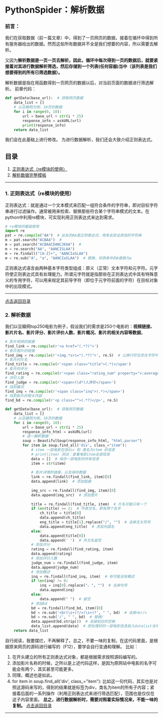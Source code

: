 ﻿# **PythonSpider：解析数据**
### 前言：
我们在获取数据（前一篇文章）中，得到了一页网页的数据，接着在循环中得到所有服务器给出的数据。然而这些所有数据并不全是我们想要的内容，所以需要去解析。

又因为**解析数据是一页一页去解析，因此，循环中每次得到一页的数据后，就要紧接着对其进行数据解析筛选，然后存储到一个列表(任何容器)当中（该列表是我们想要得到的所有已筛选数据）。**

解析数据是指在用函数得到一页网页的数据以后，对当前页面的数据进行筛选解析。
前章代码：
```python
def getData(base_url):  # 获取网页数据  
    data_list = []  
    # 以豆瓣网为例，10页的数据  
    for i in range(0, 10):  
        url = base_url + str(i * 25)  
        response_info = askURL(url)  
        print(response_info)  
    return data_list  
```
我们会在此基础上进行修改。
为进行数据解析，我们还会大致介绍正则表达式。
## 目录
1. [正则表达式（re模块的使用）](#正则表达式（re模块的使用）)
2. [解析数据完整模板](#解析数据)
---
### 1. 正则表达式（re模块的使用）
正则表达式：就是通过一个文本模式来匹配一组符合条件的字符串，即对目标字符串进行过滤操作。通常被用来检索、替换那些符合某个字符串模式的文本。在python中利用re模块，可实现利用正则表达式来达到需求。
```python
# re模块的基础使用
import re  
pat = re.compile("AA")  # 此处的AA是正则表达式，用来去验证其他的字符串   
m = pat.search("ACBAA")  #   
m = pat.search("ACBAACDANCJKAA")  #    
m = re.search("AA", "AANCISLAA")    
m = re.findall("[A-Z]+", "AANCIaSLAA")    
m = re.sub("A", "a", "AANCIaSLAA")  # 替换，将原串中的A替换为a
```
正则表达式语言由两种基本字符类型组成：原义（正常）文本字符和元字符。元字符使正则表达式具有处理能力。所谓元字符就是指那些在正则表达式中具有特殊意义的专用字符，可以用来规定其前导字符（即位于元字符前面的字符）在目标对象中的出现模式。

---
[点击返回目录](#目录)
### 2. 解析数据
我们以豆瓣网top250电影为例子，假设我们的需求是250个电影的：**视频链接、影片片名、影片评分、影片评价人数、影片概况、影片的相关内容等数据**。
```python
# 影片视频的链接
find_link = re.compile(r'<a href="(.*?)">')  
# 影片图片的链接  
find_img = re.compile(r'<img.*src="(.*?)">', re.S)  # 让换行符包含在字符中  
# 影片的片名  
find_title = re.compile(r'<span class="title">(.*)</span')  
# 影片的评分  
find_rating = re.compile(r'<span class="rating_num" property="v:average:>(.*)</span>')  
# 评价人数  
find_judge = re.compile(r'<span>(\d*)人评价</span>')  
# 找到概况  
find_inq = re.compile(r'<span class="inq">(.*)</span>')  
# 找到影片的相关内容  
find_bd = re.compile(r'<p class="">(.*?)</p>', re.S)
```
```python
def getData(base_url):  # 获取网页数据  
    data_list = []  
    # 以豆瓣网为例，10页的数据  
    for i in range(0, 10):  
        url = base_url + str(i * 25)  
        response_info_html = askURL(url)  
        # 逐一解析数据  
        soup = BeautifulSoup(response_info_html, "html.parser")  
        for item in soup.find_all('div', class_="item"):  
            # item 一部电影包含div 和 类名为item 的信息  
            # print(item) 测试：查看电影item全部信息  
            data = []  # 保存一部电影的所有信息  
            item = str(item)  
  
            # 影片详情的链接，以及保存数据  
            link = re.findall(find_link, item)[0]  
            data.append(link)  # 添加链接  
  
            img_src = re.findall(find_img, item)[0]  
            data.append(img_src)  # 添加图片  
  
            title = re.findall(find_title, item)  # 片名可能只有一个  
            if len(title) >= 2:  # 中英文名，即有两个名字  
                ch_title = title[0]  
                data.append(ch_title)  
                eng_title = title[1].replace("/", "")  # 去掉无关符号  
                data.append(eng_title)  # 添加外国名  
            else:  
                data.append(title[0])  
                data.append(' ')  # 外文名留空  
            # 添加评分  
            rating = re.findall(find_rating, item)  
            data.append(rating)  
            # 添加评价人数  
            judge_num = re.findall(find_judge, item)  
            data.append(judge_num)  
            # 添加概述  
            inq = re.findall(find_inq, item)  # 有可能没有概述  
            if len(inq) != 0:  
                inq = inq[0].replace("。", "")  # 去掉句号  
                data.append(inq)  
            else:  
                data.append(" ")  # 留空  
            # 添加bd  
            bd = re.findall(find_bd, item)[0]  
            bd = re.sub('<br(\s+)?/>(\s+)?', " ", bd)  # 去掉<br/>  
            bd = re.sub('/', " ", bd)  # 替换/  
            data.append(bd.strip())  # 去掉前后的空格  
            data_list.append(data)  # 把处理好的一部电影信息放入datalist当中  
    return data_list
```
自行阅读，我要摆烂，不再解释了。总之，不要一味的复制，在这代码里面，是根据原来网页的源码进行编写的（F12），要学会自行变通和理解。
比如：
1. 在开头建立的所有正则表达式对象，都是根据需求按照源码编写的。
2. 添加影片名称的时候，之所以是上述代码这样，是因为原网站中电影的名字可能会有两个，其实甚至可能更多。
3. 同理，概述也是如此。
4. for item in soup.find_all('div', class_="item"):  比如这一句代码，其实也是对照这源码来写的，得到的结果就是标签为div，类名为item的所有子内容；紧接着后面的一系列操作（利用正则表达式来进行筛选匹配），范围也是仅仅在这子内容里面。
**总之，进行数据解析时，需要对照着实际情况来，不能一味的复制。**
[点击返回目录](#目录)
---

